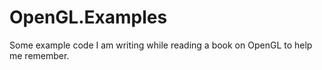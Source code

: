 # OpenGL.Examples

Some example code I am writing while reading a book on OpenGL to help me remember.
